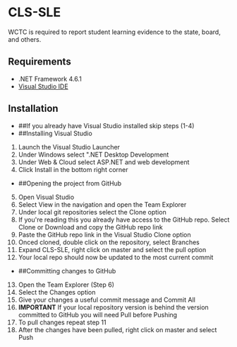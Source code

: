 # CLS-SLE
WCTC is required to report student learning evidence to the state, board, and others.

## Requirements

* .NET Framework 4.6.1
* [Visual Studio IDE](https://visualstudio.microsoft.com/)

## Installation

* ##If you already have Visual Studio installed skip steps (1-4)
* ##Installing Visual Studio
1. Launch the Visual Studio Launcher
2. Under Windows select ".NET Desktop Development
3. Under Web & Cloud select ASP.NET and web development
4. Click Install in the bottom right corner
* ##Opening the project from GitHub
5. Open Visual Studio
6. Select View in the navigation and open the Team Explorer
7. Under local git repositories select the Clone option
8. If you're reading this you already have access to the GitHub repo. Select Clone or Download and copy the GitHub repo link
9. Paste the GitHub repo link in the Visual Studio Clone option
10. Onced cloned, double click on the repository, select Branches
11. Expand CLS-SLE, right click on master and select the pull option
12. Your local repo should now be updated to the most current commit
* ##Committing changes to GitHub
13. Open the Team Explorer (Step 6)
14. Select the Changes option
15. Give your changes a useful commit message and Commit All
16. **IMPORTANT** If your local repository version is behind the version committed to GitHub you will need Pull before Pushing
17. To pull changes repeat step 11
18. After the changes have been pulled, right click on master and select Push
